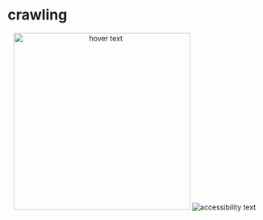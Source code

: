 # crawling
<p align="center">
  <img src="your_relative_path_here" width="350" title="hover text">
  <img src="https://drive.google.com/uc?export=view&id=1kzR-Wi1BC-AdzxULj3k5uEJu_iky-Bgn" alt="accessibility text">
</p>
